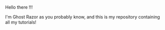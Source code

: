 Hello there !!! 


I'm Ghost Razor as you probably know, and this is my repository containing all my tutorials!

